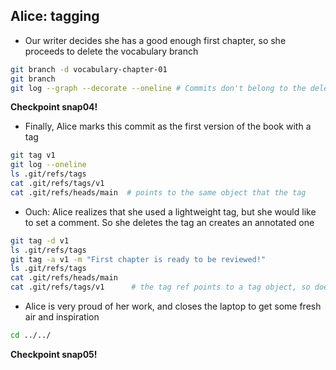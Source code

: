 ## Alice: tagging

* Our writer decides she has a good enough first chapter, so she proceeds to delete the vocabulary branch

```bash
git branch -d vocabulary-chapter-01
git branch
git log --graph --decorate --oneline # Commits don't belong to the deleted branch anymore
```

**Checkpoint snap04!**

* Finally, Alice marks this commit as the first version of the book with a tag

```bash
git tag v1
git log --oneline
ls .git/refs/tags
cat .git/refs/tags/v1
cat .git/refs/heads/main  # points to the same object that the tag
```

* Ouch: Alice realizes that she used a lightweight tag, but she would like to set a comment. So she deletes the tag an creates an annotated one

```bash
git tag -d v1
ls .git/refs/tags
git tag -a v1 -m "First chapter is ready to be reviewed!"
ls .git/refs/tags
cat .git/refs/heads/main
cat .git/refs/tags/v1      # the tag ref points to a tag object, so doesn't match the last commit
```

* Alice is very proud of her work, and closes the laptop to get some fresh air and inspiration

```bash
cd ../../
```

**Checkpoint snap05!**